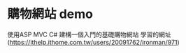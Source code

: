 # 購物網站 demo
 
 使用ASP MVC C# 建構一個入門的基礎購物網站
 學習的網址(https://ithelp.ithome.com.tw/users/20091762/ironman/971)
